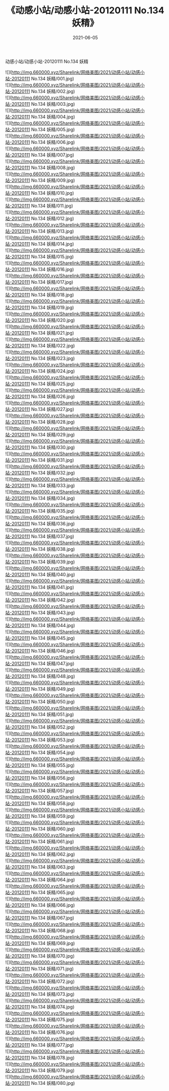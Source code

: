 ﻿---
layout: post
title:  《动感小站/动感小站-20120111 No.134 妖精》
date:   2021-06-05
img: http://img.660000.xyz/Sharelink/网络美图/2021/动感小站/动感小站-20120111 No.134 妖精/000.jpg
categories: [美女, 清纯, 唯美]
---

动感小站/动感小站-20120111 No.134 妖精

 ![](http://img.660000.xyz/Sharelink/网络美图/2021/动感小站/动感小站-20120111 No.134 妖精/001.jpg) <br>![](http://img.660000.xyz/Sharelink/网络美图/2021/动感小站/动感小站-20120111 No.134 妖精/002.jpg) <br>![](http://img.660000.xyz/Sharelink/网络美图/2021/动感小站/动感小站-20120111 No.134 妖精/003.jpg) <br>![](http://img.660000.xyz/Sharelink/网络美图/2021/动感小站/动感小站-20120111 No.134 妖精/004.jpg) <br>![](http://img.660000.xyz/Sharelink/网络美图/2021/动感小站/动感小站-20120111 No.134 妖精/005.jpg) <br>![](http://img.660000.xyz/Sharelink/网络美图/2021/动感小站/动感小站-20120111 No.134 妖精/006.jpg) <br>![](http://img.660000.xyz/Sharelink/网络美图/2021/动感小站/动感小站-20120111 No.134 妖精/007.jpg) <br>![](http://img.660000.xyz/Sharelink/网络美图/2021/动感小站/动感小站-20120111 No.134 妖精/008.jpg) <br>![](http://img.660000.xyz/Sharelink/网络美图/2021/动感小站/动感小站-20120111 No.134 妖精/009.jpg) <br>![](http://img.660000.xyz/Sharelink/网络美图/2021/动感小站/动感小站-20120111 No.134 妖精/010.jpg) <br>![](http://img.660000.xyz/Sharelink/网络美图/2021/动感小站/动感小站-20120111 No.134 妖精/011.jpg) <br>![](http://img.660000.xyz/Sharelink/网络美图/2021/动感小站/动感小站-20120111 No.134 妖精/012.jpg) <br>![](http://img.660000.xyz/Sharelink/网络美图/2021/动感小站/动感小站-20120111 No.134 妖精/013.jpg) <br>![](http://img.660000.xyz/Sharelink/网络美图/2021/动感小站/动感小站-20120111 No.134 妖精/014.jpg) <br>![](http://img.660000.xyz/Sharelink/网络美图/2021/动感小站/动感小站-20120111 No.134 妖精/015.jpg) <br>![](http://img.660000.xyz/Sharelink/网络美图/2021/动感小站/动感小站-20120111 No.134 妖精/016.jpg) <br>![](http://img.660000.xyz/Sharelink/网络美图/2021/动感小站/动感小站-20120111 No.134 妖精/017.jpg) <br>![](http://img.660000.xyz/Sharelink/网络美图/2021/动感小站/动感小站-20120111 No.134 妖精/018.jpg) <br>![](http://img.660000.xyz/Sharelink/网络美图/2021/动感小站/动感小站-20120111 No.134 妖精/019.jpg) <br>![](http://img.660000.xyz/Sharelink/网络美图/2021/动感小站/动感小站-20120111 No.134 妖精/020.jpg) <br>![](http://img.660000.xyz/Sharelink/网络美图/2021/动感小站/动感小站-20120111 No.134 妖精/021.jpg) <br>![](http://img.660000.xyz/Sharelink/网络美图/2021/动感小站/动感小站-20120111 No.134 妖精/022.jpg) <br>![](http://img.660000.xyz/Sharelink/网络美图/2021/动感小站/动感小站-20120111 No.134 妖精/023.jpg) <br>![](http://img.660000.xyz/Sharelink/网络美图/2021/动感小站/动感小站-20120111 No.134 妖精/024.jpg) <br>![](http://img.660000.xyz/Sharelink/网络美图/2021/动感小站/动感小站-20120111 No.134 妖精/025.jpg) <br>![](http://img.660000.xyz/Sharelink/网络美图/2021/动感小站/动感小站-20120111 No.134 妖精/026.jpg) <br>![](http://img.660000.xyz/Sharelink/网络美图/2021/动感小站/动感小站-20120111 No.134 妖精/027.jpg) <br>![](http://img.660000.xyz/Sharelink/网络美图/2021/动感小站/动感小站-20120111 No.134 妖精/028.jpg) <br>![](http://img.660000.xyz/Sharelink/网络美图/2021/动感小站/动感小站-20120111 No.134 妖精/029.jpg) <br>![](http://img.660000.xyz/Sharelink/网络美图/2021/动感小站/动感小站-20120111 No.134 妖精/030.jpg) <br>![](http://img.660000.xyz/Sharelink/网络美图/2021/动感小站/动感小站-20120111 No.134 妖精/031.jpg) <br>![](http://img.660000.xyz/Sharelink/网络美图/2021/动感小站/动感小站-20120111 No.134 妖精/032.jpg) <br>![](http://img.660000.xyz/Sharelink/网络美图/2021/动感小站/动感小站-20120111 No.134 妖精/033.jpg) <br>![](http://img.660000.xyz/Sharelink/网络美图/2021/动感小站/动感小站-20120111 No.134 妖精/034.jpg) <br>![](http://img.660000.xyz/Sharelink/网络美图/2021/动感小站/动感小站-20120111 No.134 妖精/035.jpg) <br>![](http://img.660000.xyz/Sharelink/网络美图/2021/动感小站/动感小站-20120111 No.134 妖精/036.jpg) <br>![](http://img.660000.xyz/Sharelink/网络美图/2021/动感小站/动感小站-20120111 No.134 妖精/037.jpg) <br>![](http://img.660000.xyz/Sharelink/网络美图/2021/动感小站/动感小站-20120111 No.134 妖精/038.jpg) <br>![](http://img.660000.xyz/Sharelink/网络美图/2021/动感小站/动感小站-20120111 No.134 妖精/039.jpg) <br>![](http://img.660000.xyz/Sharelink/网络美图/2021/动感小站/动感小站-20120111 No.134 妖精/040.jpg) <br>![](http://img.660000.xyz/Sharelink/网络美图/2021/动感小站/动感小站-20120111 No.134 妖精/041.jpg) <br>![](http://img.660000.xyz/Sharelink/网络美图/2021/动感小站/动感小站-20120111 No.134 妖精/042.jpg) <br>![](http://img.660000.xyz/Sharelink/网络美图/2021/动感小站/动感小站-20120111 No.134 妖精/043.jpg) <br>![](http://img.660000.xyz/Sharelink/网络美图/2021/动感小站/动感小站-20120111 No.134 妖精/044.jpg) <br>![](http://img.660000.xyz/Sharelink/网络美图/2021/动感小站/动感小站-20120111 No.134 妖精/045.jpg) <br>![](http://img.660000.xyz/Sharelink/网络美图/2021/动感小站/动感小站-20120111 No.134 妖精/046.jpg) <br>![](http://img.660000.xyz/Sharelink/网络美图/2021/动感小站/动感小站-20120111 No.134 妖精/047.jpg) <br>![](http://img.660000.xyz/Sharelink/网络美图/2021/动感小站/动感小站-20120111 No.134 妖精/048.jpg) <br>![](http://img.660000.xyz/Sharelink/网络美图/2021/动感小站/动感小站-20120111 No.134 妖精/049.jpg) <br>![](http://img.660000.xyz/Sharelink/网络美图/2021/动感小站/动感小站-20120111 No.134 妖精/050.jpg) <br>![](http://img.660000.xyz/Sharelink/网络美图/2021/动感小站/动感小站-20120111 No.134 妖精/051.jpg) <br>![](http://img.660000.xyz/Sharelink/网络美图/2021/动感小站/动感小站-20120111 No.134 妖精/052.jpg) <br>![](http://img.660000.xyz/Sharelink/网络美图/2021/动感小站/动感小站-20120111 No.134 妖精/053.jpg) <br>![](http://img.660000.xyz/Sharelink/网络美图/2021/动感小站/动感小站-20120111 No.134 妖精/054.jpg) <br>![](http://img.660000.xyz/Sharelink/网络美图/2021/动感小站/动感小站-20120111 No.134 妖精/055.jpg) <br>![](http://img.660000.xyz/Sharelink/网络美图/2021/动感小站/动感小站-20120111 No.134 妖精/056.jpg) <br>![](http://img.660000.xyz/Sharelink/网络美图/2021/动感小站/动感小站-20120111 No.134 妖精/057.jpg) <br>![](http://img.660000.xyz/Sharelink/网络美图/2021/动感小站/动感小站-20120111 No.134 妖精/058.jpg) <br>![](http://img.660000.xyz/Sharelink/网络美图/2021/动感小站/动感小站-20120111 No.134 妖精/059.jpg) <br>![](http://img.660000.xyz/Sharelink/网络美图/2021/动感小站/动感小站-20120111 No.134 妖精/060.jpg) <br>![](http://img.660000.xyz/Sharelink/网络美图/2021/动感小站/动感小站-20120111 No.134 妖精/061.jpg) <br>![](http://img.660000.xyz/Sharelink/网络美图/2021/动感小站/动感小站-20120111 No.134 妖精/062.jpg) <br>![](http://img.660000.xyz/Sharelink/网络美图/2021/动感小站/动感小站-20120111 No.134 妖精/063.jpg) <br>![](http://img.660000.xyz/Sharelink/网络美图/2021/动感小站/动感小站-20120111 No.134 妖精/064.jpg) <br>![](http://img.660000.xyz/Sharelink/网络美图/2021/动感小站/动感小站-20120111 No.134 妖精/065.jpg) <br>![](http://img.660000.xyz/Sharelink/网络美图/2021/动感小站/动感小站-20120111 No.134 妖精/066.jpg) <br>![](http://img.660000.xyz/Sharelink/网络美图/2021/动感小站/动感小站-20120111 No.134 妖精/067.jpg) <br>![](http://img.660000.xyz/Sharelink/网络美图/2021/动感小站/动感小站-20120111 No.134 妖精/068.jpg) <br>![](http://img.660000.xyz/Sharelink/网络美图/2021/动感小站/动感小站-20120111 No.134 妖精/069.jpg) <br>![](http://img.660000.xyz/Sharelink/网络美图/2021/动感小站/动感小站-20120111 No.134 妖精/070.jpg) <br>![](http://img.660000.xyz/Sharelink/网络美图/2021/动感小站/动感小站-20120111 No.134 妖精/071.jpg) <br>![](http://img.660000.xyz/Sharelink/网络美图/2021/动感小站/动感小站-20120111 No.134 妖精/072.jpg) <br>![](http://img.660000.xyz/Sharelink/网络美图/2021/动感小站/动感小站-20120111 No.134 妖精/073.jpg) <br>![](http://img.660000.xyz/Sharelink/网络美图/2021/动感小站/动感小站-20120111 No.134 妖精/074.jpg) <br>![](http://img.660000.xyz/Sharelink/网络美图/2021/动感小站/动感小站-20120111 No.134 妖精/075.jpg) <br>![](http://img.660000.xyz/Sharelink/网络美图/2021/动感小站/动感小站-20120111 No.134 妖精/076.jpg) <br>![](http://img.660000.xyz/Sharelink/网络美图/2021/动感小站/动感小站-20120111 No.134 妖精/077.jpg) <br>![](http://img.660000.xyz/Sharelink/网络美图/2021/动感小站/动感小站-20120111 No.134 妖精/078.jpg) <br>![](http://img.660000.xyz/Sharelink/网络美图/2021/动感小站/动感小站-20120111 No.134 妖精/079.jpg) <br>![](http://img.660000.xyz/Sharelink/网络美图/2021/动感小站/动感小站-20120111 No.134 妖精/080.jpg) <br>